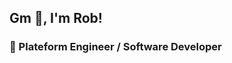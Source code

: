 <h2>Gm 🍵, I'm Rob!</h2>
<h3>🥞 Plateform Engineer / Software Developer</h3>

<!--START_SECTION:waka-->
<!--END_SECTION:waka-->
